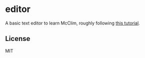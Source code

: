 # editor

A basic text editor to learn McClim, roughly following [this tutorial](https://youtu.be/vg1jG-NTNHc).

## License

MIT


